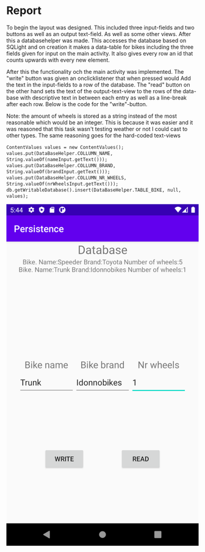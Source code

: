 # Report

To begin the layout was designed. This included three input-fields and two buttons as well as an output text-field. As well as some other views.
After this a databasehelper was made. This accesses the database based on SQLight and on creation it makes a data-table for bikes including
the three fields given for input on the main activity. It also gives every row an id that counts upwards with every new element.

After this the functionality och the main activity was implemented. The "write" button was given an onclicklistener that when pressed would
Add the text in the input-fields to a row of the database. The "read" button on the other hand sets the text of the output-text-view
to the rows of the data-base with descriptive text in between each entry as well as a line-break after each row. Below is the code for
the "write"-button.

Note: the amount of wheels is stored as a string instead of the most reasonable which would be an integer. This is because it was easier and
it was reasoned that this task wasn't testing weather or not I could cast to other types. The same reasoning goes for the hard-coded text-views

```
ContentValues values = new ContentValues();
values.put(DataBaseHelper.COLLUMN_NAME, String.valueOf(nameInput.getText()));
values.put(DataBaseHelper.COLLUMN_BRAND, String.valueOf(brandInput.getText()));
values.put(DataBaseHelper.COLLUMN_NR_WHEELS, String.valueOf(nrWheelsInput.getText()));
db.getWritableDatabase().insert(DataBaseHelper.TABLE_BIKE, null, values);
```

![](Screenshot.png)